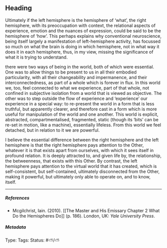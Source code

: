 ## Heading # 

Ultimately if the left hemisphere is the hemisphere of ‘what’, the right hemisphere, with its preoccupation with context, the relational aspects of experience, emotion and the nuances of expression, could be said to be the hemisphere of ‘how’. This perhaps explains why conventional neuroscience, being itself largely a manifestation of left-hemisphere activity, has focussed so much on what the brain is doing in which hemisphere, not in what way it does it in each hemisphere, thus, in my view, missing the significance of what it is trying to understand.

there were two ways of being in the world, both of which were essential. One was to allow things to be present to us in all their embodied particularity, with all their changeability and impermanence, and their interconnectedness, as part of a whole which is forever in flux. In this world we, too, feel connected to what we experience, part of that whole, not confined in subjective isolation from a world that is viewed as objective. The other was to step outside the flow of experience and ‘experience’ our experience in a special way: to re-present the world in a form that is less truthful, but apparently clearer, and therefore cast in a form which is more useful for manipulation of the world and one another. This world is explicit, abstracted, compartmentalised, fragmented, static (though its ‘bits’ can be re-set in motion, like a machine), essentially lifeless. From this world we feel detached, but in relation to it we are powerful.

I believe the essential difference between the right hemisphere and the left hemisphere is that the right hemisphere pays attention to the Other, whatever it is that exists apart from ourselves, with which it sees itself in profound relation. It is deeply attracted to, and given life by, the relationship, the betweenness, that exists with this Other. By contrast, the left hemisphere pays attention to the virtual world that it has created, which is self-consistent, but self-contained, ultimately disconnected from the Other, making it powerful, but ultimately only able to operate on, and to know, itself.

___

##### References

- Mcgilchrist, Iain. (2010). [[The Master and His Emissary Chapter 2 What Do the Hemispheres Do]] (p. 186). London, UK: _Yale University Press_.

##### Metadata

Type: 
Tags:
Status: #⛅️/⛅️